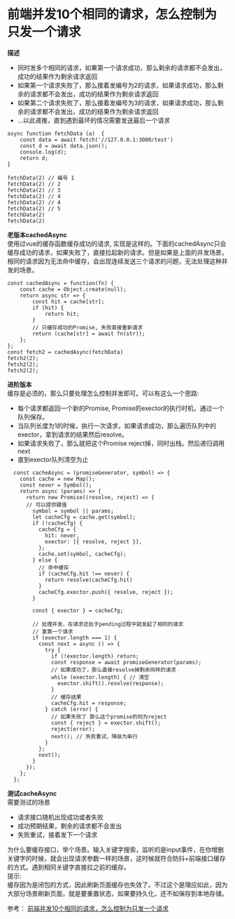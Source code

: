 # 前端并发10个相同的请求，怎么控制为只发一个请求
**描述**  
- 同时发多个相同的请求，如果第一个请求成功，那么剩余的请求都不会发出，成功的结果作为剩余请求返回
- 如果第一个请求失败了，那么接着发编号为2的请求，如果请求成功，那么剩余的请求都不会发出，成功的结果作为剩余请求返回
- 如果第二个请求失败了，那么接着发编号为3的请求，如果请求成功，那么剩余的请求都不会发出，成功的结果作为剩余请求返回
- ...以此递推，直到遇到最坏的情况需要发送最后一个请求

```
async function fetchData (a)  {
    const data = await fetch('//127.0.0.1:3000/test')
    const d = await data.json();
    console.log(d);
    return d;
}

fetchData(2) // 编号 1
fetchData(2) // 2
fetchData(2) // 3
fetchData(2) // 4
fetchData(2) // 4
fetchData(2) // 5
fetchData(2)
fetchData(2)
```
**老版本cachedAsync**  
使用过vue的缓存函数缓存成功的请求, 实现是这样的。下面的cachedAsync只会缓存成功的请求，如果失败了，直接拉起新的请求。但是如果是上面的并发场景，相同的请求因为无法命中缓存，会出现连续发送三个请求的问题，无法处理这种并发的场景。  
```
const cachedAsync = function(fn) {
    const cache = Object.create(null);
    return async str => {
        const hit = cache[str];
        if (hit) {
            return hit;
        }
        // 只缓存成功的Promise, 失败直接重新请求
        return (cache[str] = await fn(str));
    };
};
const fetch2 = cachedAsync(fetchData)
fetch2(2);
fetch2(2);
fetch2(2);
```
**进阶版本**  
缓存是必须的，那么只要处理怎么控制并发即可。可以有这么一个思路:
- 每个请求都返回一个新的Promise, Promise的exector的执行时机，通过一个队列保存。
- 当队列长度为1的时候，执行一次请求，如果请求成功，那么遍历队列中的exector，拿到请求的结果然后resolve。
- 如果请求失败了，那么就把这个Promise reject掉，同时出栈。然后递归调用next
- 直到exector队列清空为止

```
  const cacheAsync = (promiseGenerator, symbol) => {
    const cache = new Map();
    const never = Symbol();
    return async (params) => {
      return new Promise((resolve, reject) => {
      // 可以提供键值
        symbol = symbol || params;
        let cacheCfg = cache.get(symbol);
        if (!cacheCfg) {
          cacheCfg = {
            hit: never,
            exector: [{ resolve, reject }],
          };
          cache.set(symbol, cacheCfg);
        } else {
          // 命中缓存
          if (cacheCfg.hit !== never) {
            return resolve(cacheCfg.hit)
          }
          cacheCfg.exector.push({ resolve, reject });
        }

        const { exector } = cacheCfg;
        
        // 处理并发，在请求还处于pending过程中就发起了相同的请求
        // 拿第一个请求
        if (exector.length === 1) {
          const next = async () => {
            try {
              if (!exector.length) return;
              const response = await promiseGenerator(params);
              // 如果成功了，那么直接resolve掉剩余同样的请求
              while (exector.length) { // 清空
                exector.shift().resolve(response); 
              }
              // 缓存结果
              cacheCfg.hit = response;
            } catch (error) {
              // 如果失败了 那么这个promise的则为reject
              const { reject } = exector.shift();
              reject(error);
              next(); // 失败重试，降级为串行
            }
          };
          next();
        }
      });
    };
  };
```
**测试cacheAsync**  
需要测试的场景
- 请求接口随机出现成功或者失败
- 成功预期结果，剩余的请求都不会发出
- 失败重试，接着发下一个请求

为什么要缓存接口，举个场景。输入关键字搜索，监听的是input事件，在你增删关键字的时候，就会出现请求参数一样的场景，这时候就符合防抖+前端接口缓存的方式。遇到相同关键字直接拉之前的缓存。  
提示:  
缓存因为是闭包的方式，因此刷新页面缓存也失效了。不过这个是理应如此，因为大部分场景刷新页面，就是要重置状态，如果要持久化，还不如保存到本地存储。


参考：
[前端并发10个相同的请求，怎么控制为只发一个请求](https://juejin.cn/post/7052700635154219015)